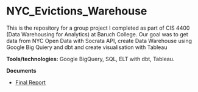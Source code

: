 # NYC_Evictions_Warehouse

This is the repository for a group project I completed as part of CIS 4400 (Data Warehousing for Analytics) at Baruch College. 
Our goal was to get data from NYC Open Data with Socrata API, create Data Warehouse using Google Big Quiery and dbt and create visualisation with Tableau

**Tools/technologies:** 
Google BigQuery, SQL, ELT with dbt, Tableau.

**Documents**

- [Final Report](https://github.com/Woys/NYC_Evictions_Warehouse/blob/main/Report.pdf)
